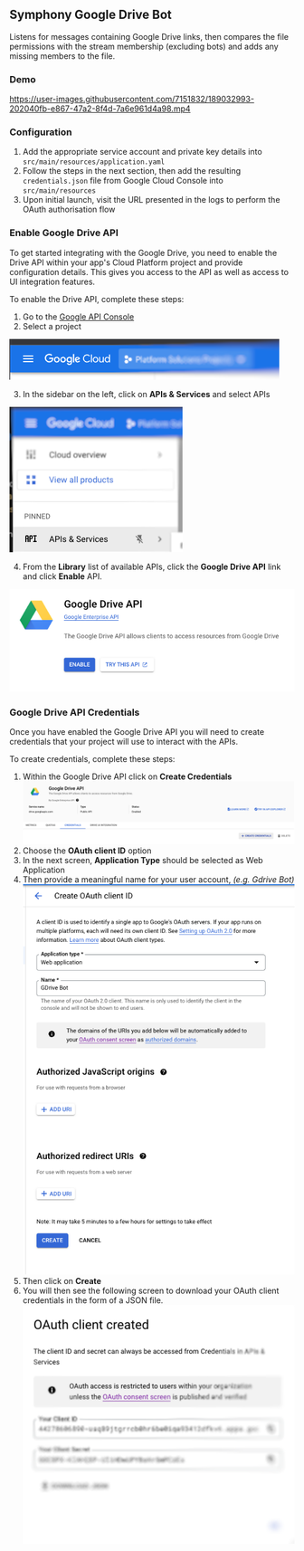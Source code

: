 ## Symphony Google Drive Bot
Listens for messages containing Google Drive links, then compares the file permissions with the stream membership (excluding bots) and adds any missing members to the file.

### Demo
https://user-images.githubusercontent.com/7151832/189032993-202040fb-e867-47a2-8f4d-7a6e961d4a98.mp4

### Configuration
1. Add the appropriate service account and private key details into `src/main/resources/application.yaml`
2. Follow the steps in the next section, then add the resulting `credentials.json` file from Google Cloud Console into `src/main/resources`
3. Upon initial launch, visit the URL presented in the logs to perform the OAuth authorisation flow

### Enable Google Drive API
To get started integrating with the Google Drive, you need to enable the Drive API within your app's Cloud Platform project and provide configuration details. This gives you access to the API as well as access to UI integration features.

To enable the Drive API, complete these steps:
1. Go to the [Google API Console](https://console.developers.google.com/)
2. Select a project

![Google API Console](images/google_project.png?raw=true "Google API Console")

3. In the sidebar on the left, click on **APIs & Services** and select APIs

![APIs & Services](images/google_apis_services.png?raw=true "APIs & Services")

4. From the **Library** list of available APIs, click the **Google Drive API** link and click **Enable** API.

![Google Drive API](images/google_drive_api.png?raw=true "Google Drive API")

### Google Drive API Credentials
Once you have enabled the Google Drive API you will need to create credentials that your project will use to interact with the APIs.

To create credentials, complete these steps:
1. Within the Google Drive API click on **Create Credentials**
![Create Credentials](images/google_create_creds.png?raw=true "Create Credentials")
2. Choose the **OAuth client ID** option
3. In the next screen, **Application Type** should be selected as Web Application
4. Then provide a meaningful name for your user account, *(e.g. Gdrive Bot)*
![Credentials](images/google_creds.png?raw=true "Credentials")
5. Then click on **Create**
6. You will then see the following screen to download your OAuth client credentials in the form of a JSON file.
![OAuth Client](images/google_client.png?raw=true "OAuth Client")
